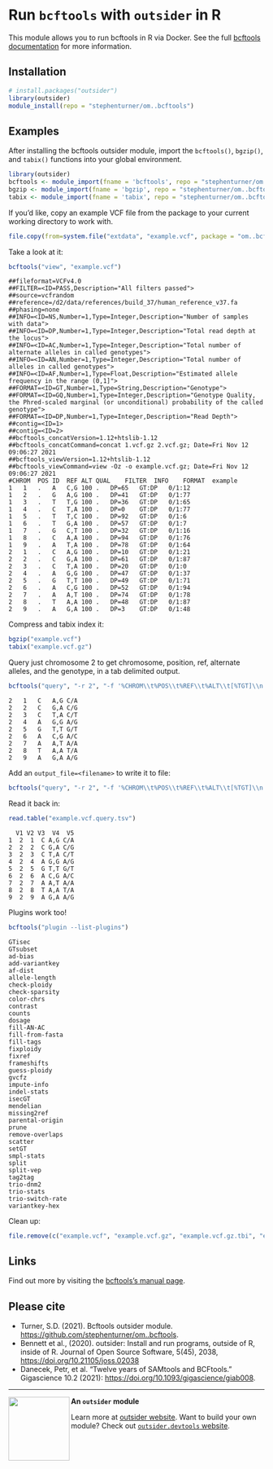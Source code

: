 
# Run `bcftools` with `outsider` in R

This module allows you to run bcftools in R via Docker. See the full
[bcftools
documentation](http://samtools.github.io/bcftools/bcftools.html) for
more information.

## Installation

``` r
# install.packages("outsider")
library(outsider)
module_install(repo = "stephenturner/om..bcftools")
```

## Examples

After installing the bcftools outsider module, import the `bcftools()`,
`bgzip()`, and `tabix()` functions into your global environment.

``` r
library(outsider)
bcftools <- module_import(fname = 'bcftools', repo = "stephenturner/om..bcftools")
bgzip <- module_import(fname = 'bgzip', repo = "stephenturner/om..bcftools")
tabix <- module_import(fname = 'tabix', repo = "stephenturner/om..bcftools")
```

If you’d like, copy an example VCF file from the package to your current
working directory to work with.

``` r
file.copy(from=system.file("extdata", "example.vcf", package = "om..bcftools"), to=".")
```

Take a look at it:

``` r
bcftools("view", "example.vcf")
```

    ##fileformat=VCFv4.0
    ##FILTER=<ID=PASS,Description="All filters passed">
    ##source=vcfrandom
    ##reference=/d2/data/references/build_37/human_reference_v37.fa
    ##phasing=none
    ##INFO=<ID=NS,Number=1,Type=Integer,Description="Number of samples with data">
    ##INFO=<ID=DP,Number=1,Type=Integer,Description="Total read depth at the locus">
    ##INFO=<ID=AC,Number=1,Type=Integer,Description="Total number of alternate alleles in called genotypes">
    ##INFO=<ID=AN,Number=1,Type=Integer,Description="Total number of alleles in called genotypes">
    ##INFO=<ID=AF,Number=1,Type=Float,Description="Estimated allele frequency in the range (0,1]">
    ##FORMAT=<ID=GT,Number=1,Type=String,Description="Genotype">
    ##FORMAT=<ID=GQ,Number=1,Type=Integer,Description="Genotype Quality, the Phred-scaled marginal (or unconditional) probability of the called genotype">
    ##FORMAT=<ID=DP,Number=1,Type=Integer,Description="Read Depth">
    ##contig=<ID=1>
    ##contig=<ID=2>
    ##bcftools_concatVersion=1.12+htslib-1.12
    ##bcftools_concatCommand=concat 1.vcf.gz 2.vcf.gz; Date=Fri Nov 12 09:06:27 2021
    ##bcftools_viewVersion=1.12+htslib-1.12
    ##bcftools_viewCommand=view -Oz -o example.vcf.gz; Date=Fri Nov 12 09:06:27 2021
    #CHROM  POS ID  REF ALT QUAL    FILTER  INFO    FORMAT  example
    1   1   .   A   C,G 100 .   DP=65   GT:DP   0/1:12
    1   2   .   G   A,G 100 .   DP=41   GT:DP   0/1:77
    1   3   .   T   T,G 100 .   DP=36   GT:DP   0/1:65
    1   4   .   C   T,A 100 .   DP=0    GT:DP   0/1:77
    1   5   .   T   T,C 100 .   DP=92   GT:DP   0/1:6
    1   6   .   T   G,A 100 .   DP=57   GT:DP   0/1:7
    1   7   .   G   C,T 100 .   DP=32   GT:DP   0/1:16
    1   8   .   C   A,A 100 .   DP=94   GT:DP   0/1:76
    1   9   .   A   T,A 100 .   DP=78   GT:DP   0/1:64
    2   1   .   C   A,G 100 .   DP=10   GT:DP   0/1:21
    2   2   .   C   G,A 100 .   DP=61   GT:DP   0/1:87
    2   3   .   C   T,A 100 .   DP=20   GT:DP   0/1:0
    2   4   .   A   G,G 100 .   DP=47   GT:DP   0/1:37
    2   5   .   G   T,T 100 .   DP=49   GT:DP   0/1:71
    2   6   .   A   C,G 100 .   DP=52   GT:DP   0/1:94
    2   7   .   A   A,T 100 .   DP=74   GT:DP   0/1:78
    2   8   .   T   A,A 100 .   DP=48   GT:DP   0/1:87
    2   9   .   A   G,A 100 .   DP=3    GT:DP   0/1:48

Compress and tabix index it:

``` r
bgzip("example.vcf")
tabix("example.vcf.gz")
```

Query just chromosome 2 to get chromosome, position, ref, alternate
alleles, and the genotype, in a tab delimited output.

``` r
bcftools("query", "-r 2", "-f '%CHROM\\t%POS\\t%REF\\t%ALT\\t[%TGT]\\n'", "example.vcf.gz")
```

    2   1   C   A,G C/A
    2   2   C   G,A C/G
    2   3   C   T,A C/T
    2   4   A   G,G A/G
    2   5   G   T,T G/T
    2   6   A   C,G A/C
    2   7   A   A,T A/A
    2   8   T   A,A T/A
    2   9   A   G,A A/G

Add an `output_file=<filename>` to write it to file:

``` r
bcftools("query", "-r 2", "-f '%CHROM\\t%POS\\t%REF\\t%ALT\\t[%TGT]\\n'", "example.vcf.gz", output_file="example.vcf.query.tsv")
```

Read it back in:

``` r
read.table("example.vcf.query.tsv")
```

      V1 V2 V3  V4  V5
    1  2  1  C A,G C/A
    2  2  2  C G,A C/G
    3  2  3  C T,A C/T
    4  2  4  A G,G A/G
    5  2  5  G T,T G/T
    6  2  6  A C,G A/C
    7  2  7  A A,T A/A
    8  2  8  T A,A T/A
    9  2  9  A G,A A/G

Plugins work too!

``` r
bcftools("plugin --list-plugins")
```

    GTisec
    GTsubset
    ad-bias
    add-variantkey
    af-dist
    allele-length
    check-ploidy
    check-sparsity
    color-chrs
    contrast
    counts
    dosage
    fill-AN-AC
    fill-from-fasta
    fill-tags
    fixploidy
    fixref
    frameshifts
    guess-ploidy
    gvcfz
    impute-info
    indel-stats
    isecGT
    mendelian
    missing2ref
    parental-origin
    prune
    remove-overlaps
    scatter
    setGT
    smpl-stats
    split
    split-vep
    tag2tag
    trio-dnm2
    trio-stats
    trio-switch-rate
    variantkey-hex

Clean up:

``` r
file.remove(c("example.vcf", "example.vcf.gz", "example.vcf.gz.tbi", "example.vcf.query.tsv"))
```

## Links

Find out more by visiting the [bcftools’s manual
page](http://samtools.github.io/bcftools/bcftools.html).

## Please cite

-   Turner, S.D. (2021). Bcftools outsider module.
    <https://github.com/stephenturner/om..bcftools>.
-   Bennett et al., (2020). outsider: Install and run programs, outside
    of R, inside of R. Journal of Open Source Software, 5(45), 2038,
    <https://doi.org/10.21105/joss.02038>
-   Danecek, Petr, et al. “Twelve years of SAMtools and BCFtools.”
    Gigascience 10.2 (2021):
    <https://doi.org/10.1093/gigascience/giab008>.

------------------------------------------------------------------------

<img align="left" width="120" height="125" src="https://raw.githubusercontent.com/ropensci/outsider/master/logo.png">

**An `outsider` module**

Learn more at [outsider website](https://docs.ropensci.org/outsider/).
Want to build your own module? Check out [`outsider.devtools`
website](https://docs.ropensci.org/outsider.devtools/).
